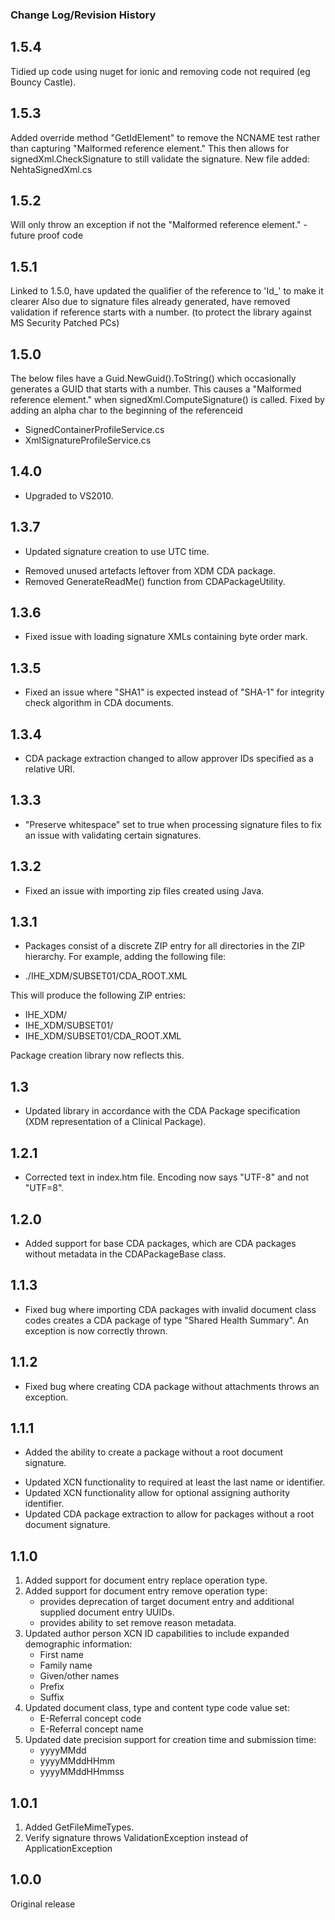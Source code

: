 ### Change Log/Revision History


1.5.4
---------
Tidied up code using nuget for ionic and removing code not required (eg Bouncy Castle).

1.5.3
---------
Added override method "GetIdElement" to remove the NCNAME test rather than capturing "Malformed reference element."
This then allows for signedXml.CheckSignature to still validate the signature.
New file added: NehtaSignedXml.cs

1.5.2
---------
Will only throw an exception if not the "Malformed reference element." - future proof code

1.5.1
---------
Linked to 1.5.0, have updated the qualifier of the reference to 'Id_' to make it clearer
Also due to signature files already generated, have removed validation if reference starts with a number.
(to protect the library against MS Security Patched PCs)

1.5.0
---------
The below files have a Guid.NewGuid().ToString() which occasionally generates a GUID that starts with a number.
This causes a "Malformed reference element." when signedXml.ComputeSignature() is called.
Fixed by adding an alpha char to the beginning of the referenceid
- SignedContainerProfileService.cs
- XmlSignatureProfileService.cs

1.4.0
---------
* Upgraded to VS2010.

1.3.7
---------
* Updated signature creation to use UTC time.
- Removed unused artefacts leftover from XDM CDA package.
- Removed GenerateReadMe() function from CDAPackageUtility.

1.3.6
---------
* Fixed issue with loading signature XMLs containing byte order mark.

1.3.5
---------
* Fixed an issue where "SHA1" is expected instead of "SHA-1" for integrity check algorithm
in CDA documents.

1.3.4
---------
* CDA package extraction changed to allow approver IDs specified as a relative URI.

1.3.3
---------
* "Preserve whitespace" set to true when processing signature files to fix an
issue with validating certain signatures.

1.3.2
---------
* Fixed an issue with importing zip files created using Java.

1.3.1
---------
* Packages consist of a discrete ZIP entry for all directories in the ZIP 
hierarchy. For example, adding the following file:

- ./IHE_XDM/SUBSET01/CDA_ROOT.XML

This will produce the following ZIP entries:

- IHE_XDM/
- IHE_XDM/SUBSET01/
- IHE_XDM/SUBSET01/CDA_ROOT.XML

Package creation library now reflects this.

1.3
---------
* Updated library in accordance with the CDA Package specification (XDM 
representation of a Clinical Package).

1.2.1
---------
* Corrected text in index.htm file. Encoding now says "UTF-8" and not "UTF=8".

1.2.0
---------
+ Added support for base CDA packages, which are CDA packages without metadata
in the CDAPackageBase class.

1.1.3
---------
* Fixed bug where importing CDA packages with invalid document class codes
  creates a CDA package of type "Shared Health Summary". An exception is now
  correctly thrown.

1.1.2
---------
* Fixed bug where creating CDA package without attachments throws an exception.

1.1.1
---------
+ Added the ability to create a package without a root document signature.
* Updated XCN functionality to required at least the last name or identifier.
* Updated XCN functionality allow for optional assigning authority identifier.
* Updated CDA package extraction to allow for packages without a root document
  signature.


1.1.0
---------
1) Added support for document entry replace operation type.
2) Added support for document entry remove operation type:
    - provides deprecation of target document entry and additional supplied
      document entry UUIDs.
    - provides ability to set remove reason metadata.
3) Updated author person XCN ID capabilities to include expanded demographic
  information:
    - First name
    - Family name
    - Given/other names
    - Prefix
    - Suffix
4) Updated document class, type and content type code value set:
    - E-Referral concept code
    - E-Referral concept name
5) Updated date precision support for creation time and submission time:
    - yyyyMMdd
    - yyyyMMddHHmm
    - yyyyMMddHHmmss


1.0.1
-----
1) Added GetFileMimeTypes.
2) Verify signature throws ValidationException instead of ApplicationException


1.0.0
-----
Original release